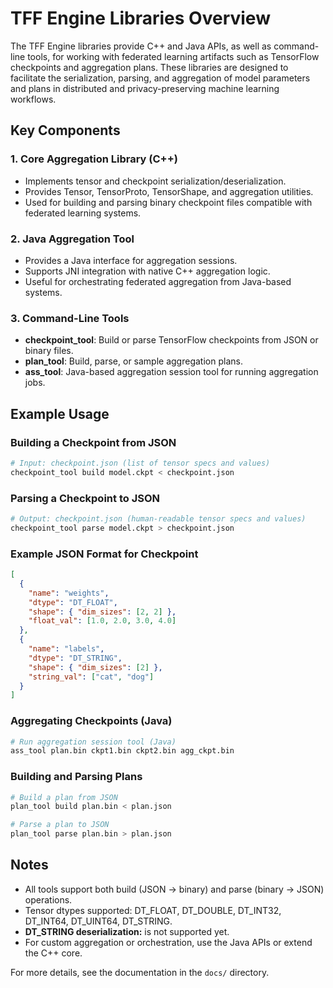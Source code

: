 # TFF Engine Libraries Overview

The TFF Engine libraries provide C++ and Java APIs, as well as command-line tools, for working with federated learning artifacts such as TensorFlow checkpoints and aggregation plans. These libraries are designed to facilitate the serialization, parsing, and aggregation of model parameters and plans in distributed and privacy-preserving machine learning workflows.

## Key Components

### 1. Core Aggregation Library (C++)
- Implements tensor and checkpoint serialization/deserialization.
- Provides Tensor, TensorProto, TensorShape, and aggregation utilities.
- Used for building and parsing binary checkpoint files compatible with federated learning systems.

### 2. Java Aggregation Tool
- Provides a Java interface for aggregation sessions.
- Supports JNI integration with native C++ aggregation logic.
- Useful for orchestrating federated aggregation from Java-based systems.

### 3. Command-Line Tools
- **checkpoint_tool**: Build or parse TensorFlow checkpoints from JSON or binary files.
- **plan_tool**: Build, parse, or sample aggregation plans.
- **ass_tool**: Java-based aggregation session tool for running aggregation jobs.

## Example Usage

### Building a Checkpoint from JSON
```sh
# Input: checkpoint.json (list of tensor specs and values)
checkpoint_tool build model.ckpt < checkpoint.json
```

### Parsing a Checkpoint to JSON
```sh
# Output: checkpoint.json (human-readable tensor specs and values)
checkpoint_tool parse model.ckpt > checkpoint.json
```

### Example JSON Format for Checkpoint
```json
[
  {
    "name": "weights",
    "dtype": "DT_FLOAT",
    "shape": { "dim_sizes": [2, 2] },
    "float_val": [1.0, 2.0, 3.0, 4.0]
  },
  {
    "name": "labels",
    "dtype": "DT_STRING",
    "shape": { "dim_sizes": [2] },
    "string_val": ["cat", "dog"]
  }
]
```

### Aggregating Checkpoints (Java)
```sh
# Run aggregation session tool (Java)
ass_tool plan.bin ckpt1.bin ckpt2.bin agg_ckpt.bin
```

### Building and Parsing Plans
```sh
# Build a plan from JSON
plan_tool build plan.bin < plan.json

# Parse a plan to JSON
plan_tool parse plan.bin > plan.json
```


## Notes
- All tools support both build (JSON → binary) and parse (binary → JSON) operations.
- Tensor dtypes supported: DT_FLOAT, DT_DOUBLE, DT_INT32, DT_INT64, DT_UINT64, DT_STRING.
- **DT_STRING deserialization:** is not supported yet.
- For custom aggregation or orchestration, use the Java APIs or extend the C++ core.

For more details, see the documentation in the `docs/` directory.
